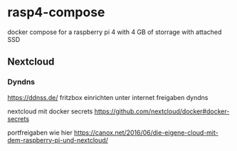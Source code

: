 # rasp4-compose
docker compose for a raspberry pi 4 with 4 GB of storrage with attached SSD

## Nextcloud

### Dyndns
https://ddnss.de/
fritzbox einrichten unter internet freigaben dyndns

nextcloud mit docker secrets
https://github.com/nextcloud/docker#docker-secrets

portfreigaben wie hier https://canox.net/2016/06/die-eigene-cloud-mit-dem-raspberry-pi-und-nextcloud/

